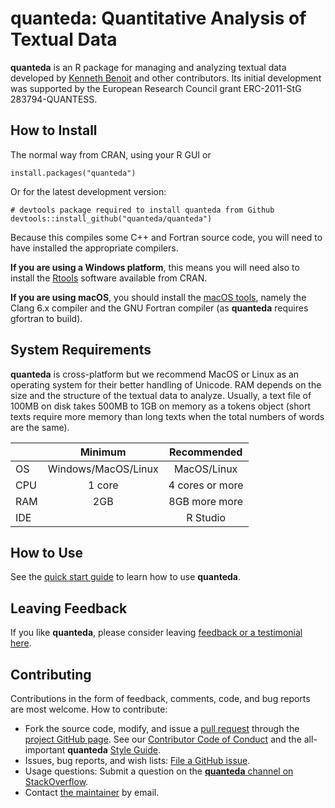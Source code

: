 quanteda: Quantitative Analysis of Textual Data
===============================================

**quanteda** is an R package for managing and analyzing textual data
developed by [Kenneth Benoit](http://kenbenoit.net) and other
contributors. Its initial development was supported by the European
Research Council grant ERC-2011-StG 283794-QUANTESS.

How to Install
--------------

The normal way from CRAN, using your R GUI or

    install.packages("quanteda") 

Or for the latest development version:

    # devtools package required to install quanteda from Github 
    devtools::install_github("quanteda/quanteda") 

Because this compiles some C++ and Fortran source code, you will need to
have installed the appropriate compilers.

**If you are using a Windows platform**, this means you will need also
to install the [Rtools](https://CRAN.R-project.org/bin/windows/Rtools/)
software available from CRAN.

**If you are using macOS**, you should install the [macOS
tools](https://cran.r-project.org/bin/macosx/tools/), namely the Clang
6.x compiler and the GNU Fortran compiler (as **quanteda** requires
gfortran to build).

System Requirements
-------------------

**quanteda** is cross-platform but we recommend MacOS or Linux as an
operating system for their better handling of Unicode. RAM depends on
the size and the structure of the textual data to analyze. Usually, a
text file of 100MB on disk takes 500MB to 1GB on memory as a tokens
object (short texts require more memory than long texts when the total
numbers of words are the same).

<table>
<thead>
<tr class="header">
<th></th>
<th align="center">Minimum</th>
<th align="center">Recommended</th>
</tr>
</thead>
<tbody>
<tr class="odd">
<td>OS</td>
<td align="center">Windows/MacOS/Linux</td>
<td align="center">MacOS/Linux</td>
</tr>
<tr class="even">
<td>CPU</td>
<td align="center">1 core</td>
<td align="center">4 cores or more</td>
</tr>
<tr class="odd">
<td>RAM</td>
<td align="center">2GB</td>
<td align="center">8GB more more</td>
</tr>
<tr class="even">
<td>IDE</td>
<td align="center"></td>
<td align="center">R Studio</td>
</tr>
</tbody>
</table>

How to Use
----------

See the [quick start
guide](http://docs.quanteda.io/articles/quickstart.html) to learn how to
use **quanteda**.

Leaving Feedback
----------------

If you like **quanteda**, please consider leaving [feedback or a
testimonial here](https://github.com/quanteda/quanteda/issues/461).

Contributing
------------

Contributions in the form of feedback, comments, code, and bug reports
are most welcome. How to contribute:

-   Fork the source code, modify, and issue a [pull
    request](https://help.github.com/articles/creating-a-pull-request-from-a-fork/)
    through the [project GitHub
    page](https://github.com/quanteda/quanteda). See our [Contributor
    Code of
    Conduct](https://github.com/quanteda/quanteda/blob/master/CONDUCT.md)
    and the all-important **quanteda** [Style
    Guide](https://github.com/quanteda/quanteda/wiki/Style-guide).
-   Issues, bug reports, and wish lists: [File a GitHub
    issue](https://github.com/quanteda/quanteda/issues).
-   Usage questions: Submit a question on the [**quanteda** channel on
    StackOverflow](https://stackoverflow.com/questions/tagged/quanteda).
-   Contact [the maintainer](mailto:kbenoit@lse.ac.uk) by email.

